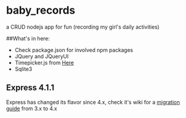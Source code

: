 baby_records
============

a CRUD nodejs app for fun (recording my girl's daily activities)

##What's in here:

* Check package.json for involved npm packages 
* JQuery and JQueryUI
* Timepicker.js from [Here](https://github.com/trentrichardson/jQuery-Timepicker-Addon)
* Sqlite3

## Express 4.1.1
Express has changed its flavor since 4.x, check it's wiki for a [migration guide](https://github.com/visionmedia/express/wiki/Migrating-from-3.x-to-4.x) from 3.x to 4.x


